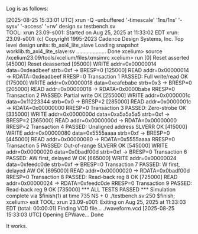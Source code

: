 Log is as follows:

[2025-08-25 15:33:01 UTC] xrun -Q -unbuffered '-timescale' '1ns/1ns' '-sysv' '-access' '+rw' design.sv testbench.sv  
TOOL:	xrun	23.09-s001: Started on Aug 25, 2025 at 11:33:02 EDT
xrun: 23.09-s001: (c) Copyright 1995-2023 Cadence Design Systems, Inc.
	Top level design units:
		tb_axi4_lite_slave
Loading snapshot worklib.tb_axi4_lite_slave:sv .................... Done
xcelium> source /xcelium23.09/tools/xcelium/files/xmsimrc
xcelium> run
[0] Reset asserted
[45000] Reset deasserted
[95000] WRITE  addr=0x00000014 data=0xdeadbeef strb=0xf -> BRESP=0
[125000] READ   addr=0x00000014 -> RDATA=0xdeadbeef RRESP=0
Transaction 1 PASSED: Full write/read OK
[175000] WRITE  addr=0x00000018 data=0xcafebabe strb=0x3 -> BRESP=0
[205000] READ   addr=0x00000018 -> RDATA=0x0000babe RRESP=0
Transaction 2 PASSED: Partial write OK
[255000] WRITE  addr=0x0000001c data=0x11223344 strb=0x0 -> BRESP=2
[285000] READ   addr=0x0000001c -> RDATA=0x00000000 RRESP=0
Transaction 3 PASSED: Zero-strobe OK
[335000] WRITE  addr=0x0000000d data=0xa5a5a5a5 strb=0xf -> BRESP=2
[365000] READ   addr=0x0000000d -> RDATA=0x00000000 RRESP=2
Transaction 4 PASSED: Unaligned address SLVERR OK
[415000] WRITE  addr=0x00000080 data=0x5555aaaa strb=0xf -> BRESP=0
[445000] READ   addr=0x00000080 -> RDATA=0x5555aaaa RRESP=0
Transaction 5 PASSED: Out-of-range SLVERR OK
[545000] WRITE  addr=0x00000020 data=0x0badf00d strb=0xf -> BRESP=0
Transaction 6 PASSED: AW first, delayed W OK
[665000] WRITE  addr=0x00000024 data=0xfeedc0de strb=0xf -> BRESP=0
Transaction 7 PASSED: W first, delayed AW OK
[695000] READ   addr=0x00000020 -> RDATA=0x0badf00d RRESP=0
Transaction 8 PASSED: Read-back reg 8 OK
[725000] READ   addr=0x00000024 -> RDATA=0xfeedc0de RRESP=0
Transaction 9 PASSED: Read-back reg 9 OK
[735000] *** ALL TESTS PASSED ***
Simulation complete via $finish(1) at time 735 NS + 0
./testbench.sv:250         $finish;
xcelium> exit
TOOL:	xrun	23.09-s001: Exiting on Aug 25, 2025 at 11:33:03 EDT  (total: 00:00:01)
Finding VCD file...
./waveform.vcd
[2025-08-25 15:33:03 UTC] Opening EPWave...
Done


It works.

